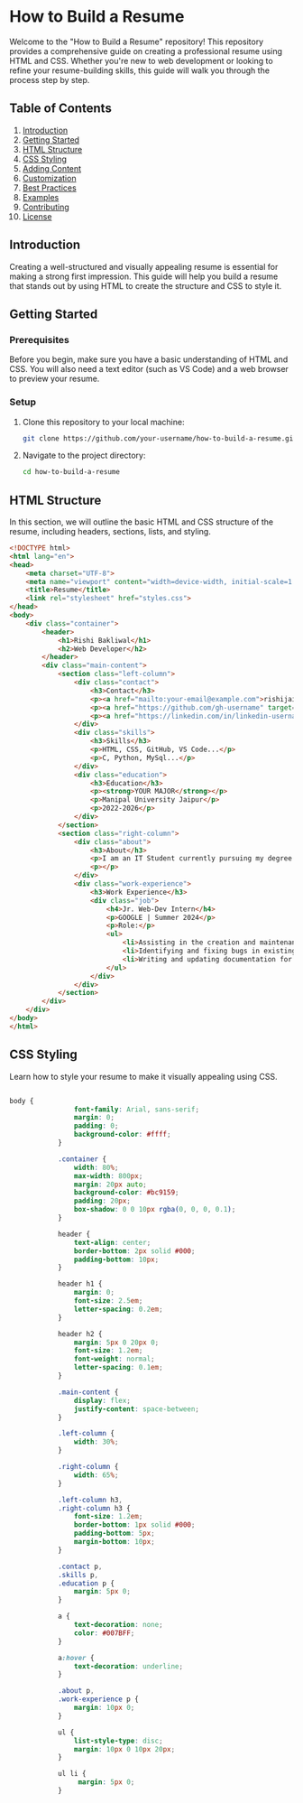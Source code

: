 # How to Build a Resume

Welcome to the "How to Build a Resume" repository! This repository provides a comprehensive guide on creating a professional resume using HTML and CSS. Whether you're new to web development or looking to refine your resume-building skills, this guide will walk you through the process step by step.

## Table of Contents

1. [Introduction](#introduction)
2. [Getting Started](#getting-started)
3. [HTML Structure](#html-structure)
4. [CSS Styling](#css-styling)
5. [Adding Content](#adding-content)
6. [Customization](#customization)
7. [Best Practices](#best-practices)
8. [Examples](#examples)
9. [Contributing](#contributing)
10. [License](#license)

## Introduction

Creating a well-structured and visually appealing resume is essential for making a strong first impression. This guide will help you build a resume that stands out by using HTML to create the structure and CSS to style it.

## Getting Started

### Prerequisites

Before you begin, make sure you have a basic understanding of HTML and CSS. You will also need a text editor (such as VS Code) and a web browser to preview your resume.

### Setup

1. Clone this repository to your local machine:
    ```bash
    git clone https://github.com/your-username/how-to-build-a-resume.git
    ```
2. Navigate to the project directory:
    ```bash
    cd how-to-build-a-resume
    ```

## HTML Structure

In this section, we will outline the basic HTML and CSS structure of the resume, including headers, sections, lists, and styling.

```html
<!DOCTYPE html>
<html lang="en">
<head>
    <meta charset="UTF-8">
    <meta name="viewport" content="width=device-width, initial-scale=1.0">
    <title>Resume</title>
    <link rel="stylesheet" href="styles.css">
</head>
<body>
    <div class="container">
        <header>
            <h1>Rishi Bakliwal</h1>
            <h2>Web Developer</h2>
        </header>
        <div class="main-content">
            <section class="left-column">
                <div class="contact">
                    <h3>Contact</h3>
                    <p><a href="mailto:your-email@example.com">rishijain@gmail.com</a></p>
                    <p><a href="https://github.com/gh-username" target="_blank">git-ShadowedRishi</a></p>
                    <p><a href="https://linkedin.com/in/linkedin-username" target="_blank">linkedin-Rishi Bakliwal</a></p>
                </div>
                <div class="skills">
                    <h3>Skills</h3>
                    <p>HTML, CSS, GitHub, VS Code...</p>
                    <p>C, Python, MySql...</p>
                </div>
                <div class="education">
                    <h3>Education</h3>
                    <p><strong>YOUR MAJOR</strong></p>
                    <p>Manipal University Jaipur</p>
                    <p>2022-2026</p>
                </div>
            </section>
            <section class="right-column">
                <div class="about">
                    <h3>About</h3>
                    <p>I am an IT Student currently pursuing my degree @ Manipal University Jaipur.</p>
                    <p></p>
                </div>
                <div class="work-experience">
                    <h3>Work Experience</h3>
                    <div class="job">
                        <h4>Jr. Web-Dev Intern</h4>
                        <p>GOOGLE | Summer 2024</p>
                        <p>Role:</p>
                        <ul>
                            <li>Assisting in the creation and maintenance of web pages and applications.</li>
                            <li>Identifying and fixing bugs in existing code.</li>
                            <li>Writing and updating documentation for code, features, and APIs.</li>
                        </ul>
                    </div>
                </div>
            </section>
        </div>
    </div>
</body>
</html>

```

## CSS Styling

Learn how to style your resume to make it visually appealing using CSS.

```css

body {
                font-family: Arial, sans-serif;
                margin: 0;
                padding: 0;
                background-color: #ffff;
            }

            .container {
                width: 80%;
                max-width: 800px;
                margin: 20px auto;
                background-color: #bc9159;
                padding: 20px;
                box-shadow: 0 0 10px rgba(0, 0, 0, 0.1);
            }       

            header {
                text-align: center;
                border-bottom: 2px solid #000;
                padding-bottom: 10px;
            }

            header h1 {
                margin: 0;
                font-size: 2.5em;
                letter-spacing: 0.2em;
            }

            header h2 {
                margin: 5px 0 20px 0;
                font-size: 1.2em;
                font-weight: normal;
                letter-spacing: 0.1em;
            }

            .main-content {
                display: flex;
                justify-content: space-between;
            }

            .left-column {
                width: 30%;
            }

            .right-column {
                width: 65%;
            }

            .left-column h3,
            .right-column h3 {
                font-size: 1.2em;
                border-bottom: 1px solid #000;
                padding-bottom: 5px;
                margin-bottom: 10px;
            }

            .contact p,
            .skills p,
            .education p {
                margin: 5px 0;
            }

            a {
                text-decoration: none;
                color: #007BFF;
            }

            a:hover {
                text-decoration: underline;
            }

            .about p,
            .work-experience p {
                margin: 10px 0;
            }       

            ul {
                list-style-type: disc;
                margin: 10px 0 10px 20px;
            }   

            ul li {
                 margin: 5px 0;
            }
```
